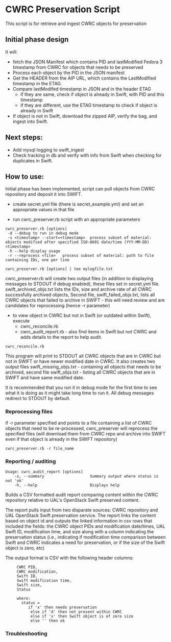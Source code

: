 # CWRC Preservation Script

This script is for retrieve and ingest CWRC objects for preservation

## Initial phase design

It will:

- fetch the JSON Manifest which contains PID and lastModified Fedora 3 timestamp from CWRC for objects that needs to be preserved
- Process each object by the PID in the JSON manifest
- Get the HEADER from the AIP URL, which contains the LastModified timestamp in the ETAG.
- Compare lastModifed timestamp in JSON and in the header ETAG
  - if they are same, check if object is already in Swift, with PID and this timestamp
  - if they are different, use the ETAG timestamp to check if object is already in Swift
- If object is not in Swift, download the zipped AIP, verify the bag, and ingest into Swift.

## Next steps:

- Add mysql logging to swift_ingest
- Check tracking in db and verify with info from Swift when checking for duplicates in Swift.

## How to use:

Initial phase has been implemented, script can pull objects from CWRC repository and deposit it into SWIFT.

- create secret.yml file (there is secret_example.yml) and set an appropriate values in that file

- run cwrc_preserver.rb script with an appropriate parameters

```shell
cwrc_preserver.rb [options]
 -d --debug to run in debug mode
 -s <timestamp> --start=<timestamp>  process subset of material: objects modified after specified ISO-8601 date/time (YYY-MM-DD) <timestamp>
 -h --help display usage
 -r --reprocess <file>   process subset of material: path to file containing IDs, one per line

cwrc_preserver.rb [options] | tee mylogfile.txt
```

cwrc_preserver.rb will create two output files (in addition to displaying messages to STDOUT if debug enabled), these files set in
secret.yml file. swift_archived_objs.txt lists the IDs, size and archive rate of all CWRC successfully archived objects,
Second file, swift_failed_objs.txt, lists all CWRC objects that
failed to archive in SWIFT - this will need review and are candidates for reprocessing (hence -r parameter)

- to view object in CWRC but not in Swift (or outdated within Swift), execute
  - cwrc_reconcile.rb
  - cwrc_audit_report.rb - also find items in Swift but not CWRC and adds details to the report to help audit.

```shell
cwrc_reconcile.rb
```

This program will print to STDOUT all CWRC objects that are in CWRC but not in SWIFT or have newer modified date in CWRC.
It also creates two output files swift_missing_objs.txt - containing all objects that needs to be archived,
second file swift_objs.txt - listing all CWRC objects that are in SWIFT and have same modified date.

It is recommended that you run it in debug mode for the first time to see what it is doing as it might take long
time to run it. All debug messages redirect to STDOUT by default.

### Reprocessing files

if -r parameter specified and points to a file containing a list
of CWRC objects that need to be re-processed, cwrc_preserver will reprocess the specified files (will download them from
CWRC repo and archive into SWIFT even if that object is already in the SWIFT repository)

```shell
cwrc_preserver.rb -r file_name
```

### Reporting / auditing

```shell
Usage: cwrc_audit_report [options]
    -s, --summary                    Summary output where status is not 'ok'
    -h, --help                       Displays help
```

Builds a CSV formatted audit report comparing content within the CWRC repository relative to UAL's OpenStack Swift preserved content.

The report pulls input from two disparate sources: CWRC repository and UAL OpenStack Swift preservation service. The report links the content based on object id and outputs the linked information in csv rows that included the fields: the CWRC object PIDs and modification date/times, UAL Swift ID, modification time, and size along with a column indicating the preservation status (i.e., indicating if modification time comparison between Swift and CWRC indicates a need for preservation, or if the size of the Swift object is zero, etc)

The output format is CSV with the following header columns:

```
     CWRC PID,
     CWRC modification,
     Swift ID,
     Swift modification time,
     Swift size,
     Status

     where:
       status =
          if 'x' then needs preservation
           else if 'd' then not present within CWRC
           else if 'x' then Swift object is of zero size
           else '' then ok
```

### Troubleshooting
